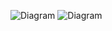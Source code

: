 ![Diagram](https://www.planttext.com/api/plantuml/png/UhzxlqDnIM9HIMbk3XTNSNPcda9HVd4g5vTJVfA2hfs2OqvcSggLWaUc8XUNGsfU2b0P0000__y30000)
![Diagram](https://www.planttext.com/api/plantuml/png/X94zJWCn48NxESLeAq1oGHkb24eA8b4X96fhTvGTnPvPURn4278o2ewKAyJBxeAG-Edyv6_UU_QStjvNbdtAVGm0jcV1f4O0cNCWlAVWCwjOovsXmtNmPhXXlqi-0a0zwWE5mBB35q34hMHyP6dqO8DyKcxmJklzGqiRrNHn2STvyAOhoP4aJ_fM-v8zdjSQOo-p6Wtdl683y9cwV7NbJjoNtQAKQ2bnzbBJ3-3a_H_sKUSNgBgkyChrdSCgUdckfeQBmRjJu-7N_g279tndOKNIb2sS0G00__y30000)
